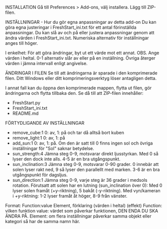 INSTALLATION
Gå till Preferences > Add-ons, välj installera. Lägg till ZIP-filen.


INSTÄLLNINGAR - Hur du gör egna anpassningar av detta add-on
Du kan göra egna justeringar i FreshStart_ini.txt för ett antal förinställda anpassningar.
Du kan slå av och på eller justera anpassningar genom att ändra värden i FreshStart_ini.txt.
Numeriska alternativ för inställningar anges till höger.

I enkelhet:
För att göra ändringar, byt ut ett värde mot ett annat.
OBS. Ange värden i heltal.
0-1 alternativ slår av eller på en inställning.
Övriga återger värden i jämna intervall enligt angivelse.


ÄNDRINGAR I FILEN
Se till att ändringarna är sparade i den komprimerade filen.
Ditt Windows eller ditt komprimeringsverktyg löser antagligen detta.

I annat fall kan du öppna den komprimerade mappen, flytta ut filen, gör ändringarna och flytta tillbaka den.
Se då till att ZIP-filen innehåller:
- FreshStart.py
- FreshStart_ini.txt
- README.md


FÖRTYDLIGANDE AV INSTÄLLNINGAR
- remove_cube:1
  0: av, 1: på och tar då alltså bort kuben
- remove_light:1
  0: av, 1: på
- add_sun:1
  0: av, 1: på. Om den är satt till 0 finns ingen sol och övriga inställningar för "Sol" saknar betydelse.
- sun_strength:4
  Jämna steg 0-9, motsvarar direkt ljusstyrkan. Med 0 så lyser den dock inte alls.
  4-5 är en bra utgångspunkt.
- sun_inclination:3
  Jämna steg 0-9, motsvarar 0-90 grader. 0 innebär att solen lyser rakt ned, 9 så lyser den parallellt med marken.
  3-6 är en bra utgångspunkt för dagsljus.
- sun_direction:1
  Jämna steg 0-9, varje steg är 36 grader i medsols rotation. 
  Förutsatt att solen har en lutning (sun_inclination över 0): 
  Med 0 lyser solen framåt (+y-riktning), 5 bakåt (-y-riktning).
  Med vyn/kameran i +y-riktning: 1-2 lyser framåt åt höger, 8-9 från vänster.
  

Format: 
Function:value       Element, förklaring (värden i heltal) (effekt)
Function: vilken funktion
value: värdet som påverkar funktionen, DEN ENDA DU SKA ÄNDRA PÅ.
Element: om flera inställningar påverkar samma objekt eller kategori så har de samma namn här.



